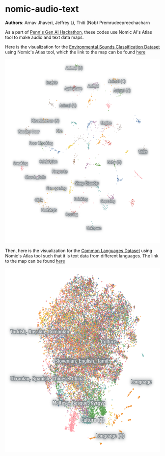 # nomic-audio-text
**Authors**: Arnav Jhaveri, Jeffrey Li, Thiti (Nob) Premrudeepreechacharn

As a part of [Penn's Gen AI Hackathon](https://penngenai.xyz/), these codes use Nomic AI's Atlas tool to make audio and text data maps.

Here is the visualization for the [Environmental Sounds Classification Dataset](https://huggingface.co/datasets/ashraq/esc50) using Nomic's Atlas tool, which the link to the map can be found [here](https://atlas.nomic.ai/data/tpremrud/environment-sound-9/map)

[<img src="/img/atlas_nomic_esc_50.png" alt="Atlas Nomic Dataset Map for Environmental Sounds Dataset" width="600" height="600" />](https://atlas.nomic.ai/data/tpremrud/environment-sound-9/map)

Then, here is the visualization for the [Common Languages Dataset](https://huggingface.co/datasets/common_language) using Nomic's Atlas tool such that it is text data from different languages. The link to the map can be found [here](https://atlas.nomic.ai/data/lijeff/sentences-languages-revised/map)

[<img src="/img/atlas_common_language_text.png" alt="Atlas Nomic Dataset Map for Environmental Sounds Dataset" width="600" height="600" />](https://atlas.nomic.ai/data/lijeff/sentences-languages-revised/map)


